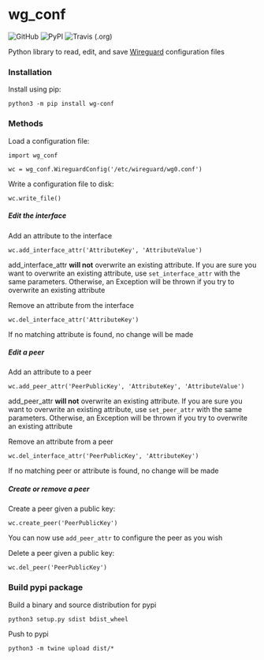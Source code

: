 # wg_conf

![GitHub](https://img.shields.io/github/license/galenguyer/wg_conf?style=for-the-badge) 
![PyPI](https://img.shields.io/pypi/v/wg-conf?style=for-the-badge)
![Travis (.org)](https://img.shields.io/travis/galenguyer/wg_conf?style=for-the-badge)

Python library to read, edit, and save [Wireguard](https://www.wireguard.com/) configuration files

### Installation

Install using pip:
```
python3 -m pip install wg-conf
```

### Methods

Load a configuration file:
```
import wg_conf

wc = wg_conf.WireguardConfig('/etc/wireguard/wg0.conf')
```

Write a configuration file to disk:
```
wc.write_file()
```

##### Edit the interface

Add an attribute to the interface
```
wc.add_interface_attr('AttributeKey', 'AttributeValue')
```
add_interface_attr **will not** overwrite an existing attribute. If you are sure you want to overwrite an existing attribute, use `set_interface_attr` with the same parameters. Otherwise, an Exception will be thrown if you try to overwrite an existing attribute


Remove an attribute from the interface
```
wc.del_interface_attr('AttributeKey')
```
If no matching attribute is found, no change will be made

##### Edit a peer

Add an attribute to a peer
```
wc.add_peer_attr('PeerPublicKey', 'AttributeKey', 'AttributeValue')
```
add_peer_attr **will not** overwrite an existing attribute. If you are sure you want to overwrite an existing attribute, use `set_peer_attr` with the same parameters. Otherwise, an Exception will be thrown if you try to overwrite an existing attribute


Remove an attribute from a peer
```
wc.del_interface_attr('PeerPublicKey', 'AttributeKey')
```
If no matching peer or attribute is found, no change will be made

##### Create or remove a peer

Create a peer given a public key:
```
wc.create_peer('PeerPublicKey')
```
You can now use `add_peer_attr` to configure the peer as you wish

Delete a peer given a public key:
```
wc.del_peer('PeerPublicKey')
```

### Build pypi package
Build a binary and source distribution for pypi
```
python3 setup.py sdist bdist_wheel
```
Push to pypi
```
python3 -m twine upload dist/*
```
